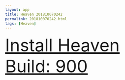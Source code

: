 ```yaml
---
layout: app
title: Heaven 201810070242
permalink: 201810070242.html
tags: [Heaven]
---
```

<div class="pure-g">
    <div class="pure-u-1-1" style="font-size: 4em">
        <a class="pure-button-primary" href="itms-services://?action=download-manifest&url=https%3A%2F%2Flitsungyisigono.github.io%2FTestScript%2Fmanifests%2F201810070242.plist"><i class="fa fa-download" aria-hidden="true"></i>Install Heaven Build: 900</a>
    </div>
</div>